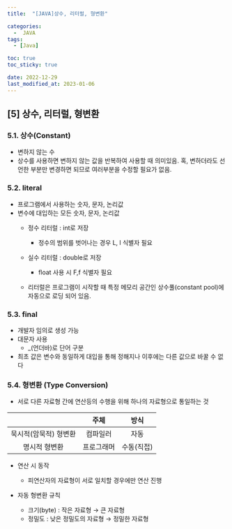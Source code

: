```yaml
---
title:  "[JAVA]상수, 리터럴, 형변환" 

categories:
  -  JAVA
tags:
  - [Java]

toc: true
toc_sticky: true

date: 2022-12-29
last_modified_at: 2023-01-06
---
```

[5] 상수, 리터럴, 형변환
----
### 5.1. 상수(Constant)

- 변하지 않는 수
- 상수를 사용하면 변하지 않는 값을 반복하여 사용할 때 의미있음.
    혹, 변하더라도 선언한 부분만 변경하면 되므로 여러부분을 수정할 필요가 없음.

### 5.2. literal

- 프로그램에서 사용하는 숫자, 문자, 논리값
- 변수에 대입하는 모든 숫자, 문자, 논리값
    - 정수 리터럴 : int로 저장
        - 정수의 범위를 벗어나는 경우 L, l 식별자 필요
    - 실수 리터럴 : double로 저장
        - float 사용 시 F,f 식별자 필요

    - 리터럴은 프로그램이 시작할 때 특정 메모리 공간인 상수풀(constant pool)에
       자동으로 로딩 되어 있음.

### 5.3. final

- 개발자 임의로 생성 가능
- 대문자 사용
    - _(언더바)로 단어 구분
- 최초 값은 변수와 동일하게 대입을 통해 정해지나 이후에는 다른 값으로 바꿀 수 없다

### 5.4. 형변환 (Type Conversion)

- 서로 다른 자료형 간에 연산등의 수행을 위해 하나의 자료형으로 통일하는 것

|       | 주체  | 방식   |
|:-----:|:-----:|:-----:|
|묵시적(암묵적) 형변환| 컴파일러   | 자동 |
|명시적 형변환        | 프로그래머 | 수동(직접) |

- 연산 시 동작
    - 피연산자의 자료형이 서로 일치할 경우에만 연산 진행

- 자동 형변환 규칙
    - 크기(byte) : 작은 자료형 → 큰 자료형
    - 정밀도 : 낮은 정밀도의 자료형 → 정밀한 자료형

